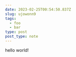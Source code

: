 ```yaml
---
date: 2023-02-25T00:54:50.837Z
slug: ujowonn9
tags:
  - foo
  - bar
type: post
post_type: note
---
```

hello world!